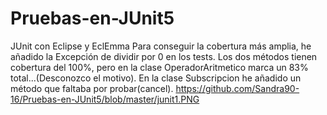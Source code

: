 # Pruebas-en-JUnit5
JUnit con Eclipse y EclEmma
Para conseguir la cobertura más amplia, he añadido la Excepción de dividir por 0 en los tests.
Los dos métodos tienen cobertura del 100%, pero en la clase OperadorAritmetico marca un 83% total...(Desconozco el motivo).
En la clase Subscripcion he añadido un método que faltaba por probar(cancel).
https://github.com/Sandra90-16/Pruebas-en-JUnit5/blob/master/junit1.PNG

